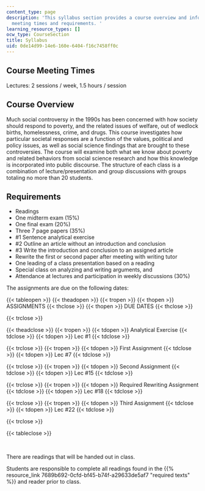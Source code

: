 ```yaml
---
content_type: page
description: 'This syllabus section provides a course overview and information on
  meeting times and requirements. '
learning_resource_types: []
ocw_type: CourseSection
title: Syllabus
uid: 0de14d99-14e6-160e-6404-f16c7458ff0c
---
```


Course Meeting Times
--------------------

Lectures: 2 sessions / week, 1.5 hours / session

Course Overview
---------------

Much social controversy in the 1990s has been concerned with how society should respond to poverty, and the related issues of welfare, out of wedlock births, homelessness, crime, and drugs. This course investigates how particular societal responses are a function of the values, political and policy issues, as well as social science findings that are brought to these controversies. The course will examine both what we know about poverty and related behaviors from social science research and how this knowledge is incorporated into public discourse. The structure of each class is a combination of lecture/presentation and group discussions with groups totaling no more than 20 students.

Requirements
------------

*   Readings
*   One midterm exam (15%)
*   One final exam (20%)
*   Three 7 page papers (35%)
*   #1 Sentence analytical exercise
*   #2 Outline an article without an introduction and conclusion
*   #3 Write the introduction and conclusion to an assigned article
*   Rewrite the first or second paper after meeting with writing tutor
*   One leading of a class presentation based on a reading
*   Special class on analyzing and writing arguments, and
*   Attendance at lectures and participation in weekly discussions (30%)

The assignments are due on the following dates:

{{< tableopen >}}
{{< theadopen >}}
{{< tropen >}}
{{< thopen >}}
ASSIGNMENTS
{{< thclose >}}
{{< thopen >}}
DUE DATES
{{< thclose >}}

{{< trclose >}}

{{< theadclose >}}
{{< tropen >}}
{{< tdopen >}}
Analytical Exercise
{{< tdclose >}}
{{< tdopen >}}
Lec #1
{{< tdclose >}}

{{< trclose >}}
{{< tropen >}}
{{< tdopen >}}
First Assignment
{{< tdclose >}}
{{< tdopen >}}
Lec #7
{{< tdclose >}}

{{< trclose >}}
{{< tropen >}}
{{< tdopen >}}
Second Assignment
{{< tdclose >}}
{{< tdopen >}}
Lec #15
{{< tdclose >}}

{{< trclose >}}
{{< tropen >}}
{{< tdopen >}}
Required Rewriting Assignment
{{< tdclose >}}
{{< tdopen >}}
Lec #18
{{< tdclose >}}

{{< trclose >}}
{{< tropen >}}
{{< tdopen >}}
Third Assignment
{{< tdclose >}}
{{< tdopen >}}
Lec #22
{{< tdclose >}}

{{< trclose >}}

{{< tableclose >}}

  
 

There are readings that will be handed out in class.

Students are responsible to complete all readings found in the {{% resource_link 7689b692-0cfd-bf45-b74f-a29633de5af7 "required texts" %}} and reader prior to class.